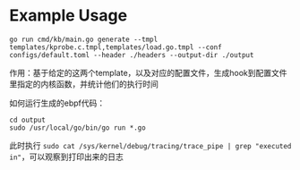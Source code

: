 
# Example Usage

```shell
go run cmd/kb/main.go generate --tmpl templates/kprobe.c.tmpl,templates/load.go.tmpl --conf configs/default.toml --header ./headers --output-dir ./output
```

作用：基于给定的这两个template，以及对应的配置文件，生成hook到配置文件里指定的内核函数，并统计他们的执行时间

如何运行生成的ebpf代码：

```
cd output
sudo /usr/local/go/bin/go run *.go 
```

此时执行 `sudo cat /sys/kernel/debug/tracing/trace_pipe | grep "executed in"`，可以观察到打印出来的日志
